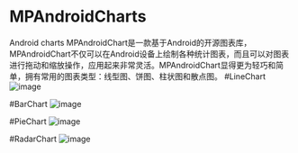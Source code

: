 # MPAndroidCharts
Android charts
MPAndroidChart是一款基于Android的开源图表库，MPAndroidChart不仅可以在Android设备上绘制各种统计图表，而且可以对图表进行拖动和缩放操作，应用起来非常灵活。MPAndroidChart显得更为轻巧和简单，拥有常用的图表类型：线型图、饼图、柱状图和散点图。
#LineChart
![image](http://github.com/xiehui999/MPAndroidCharts/image/LineChart.PNG)

#BarChart
![image](http://github.com/xiehui999/MPAndroidCharts/image/BarChart.PNG)

#PieChart
![image](http://github.com/xiehui999/MPAndroidCharts/image/PieChart.PNG)

#RadarChart
![image](http://github.com/xiehui999/MPAndroidCharts/image/RadarChart.PNG)